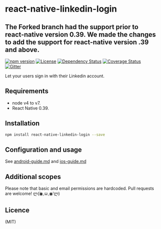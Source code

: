 # react-native-linkedin-login

##  The Forked branch had the support prior to react-native version 0.39. We made the changes to add the support for react-native version .39 and above.

[![npm version](https://img.shields.io/npm/v/react-native-linkedin-login.svg?style=flat-square)](https://www.npmjs.com/package/react-native-linkedin-login)
[![License](http://img.shields.io/:license-mit-blue.svg?style=flat-square)](http://badges.mit-license.org)
[![Dependency Status](https://david-dm.org/jodybrewster/react-native-linkedin-login.svg)](https://david-dm.org/jodybrewster/react-native-linkedin-login)
[![Coverage Status](https://coveralls.io/repos/github/jodybrewster/react-native-linkedin-login/badge.svg?branch=master)](https://coveralls.io/github/jodybrewster/react-native-linkedin-login?branch=master)
[![Gitter](https://badges.gitter.im/react-native-linkedin-login/Lobby.svg)](https://gitter.im/react-native-linkedin-login/Lobby?utm_source=badge&utm_medium=badge&utm_campaign=pr-badge)

Let your users sign in with their Linkedin account.

## Requirements

* node v4 to v7.
* React Native 0.39.

## Installation

```bash
npm install react-native-linkedin-login --save
```

## Configuration and usage

See [android-guide.md](https://github.com/jodybrewster/react-native-linkedin-login/blob/master/md/android.guide.md) and [ios-guide.md](https://github.com/jodybrewster/react-native-linkedin-login/blob/master/md/ios.guide.md)

## Additional scopes

Please note that basic and email permissions are hardcoded. Pull requests are welcome! ლ(́◉◞౪◟◉‵ლ)

## Licence
(MIT)
